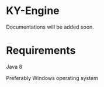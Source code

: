# KY-Engine
Documentations will be added soon.

# Requirements
Java 8

Preferably Windows operating system
